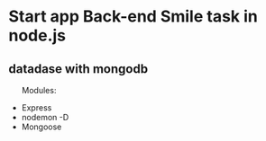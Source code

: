 <h1>
    Start app Back-end Smile task in node.js
</h1>

<h2>
    datadase with mongodb
</h2>

<ul>
    <p>Modules:</p>
    <li>Express</li>
    <li>nodemon -D</li>
    <li>Mongoose</li>
</ul>
